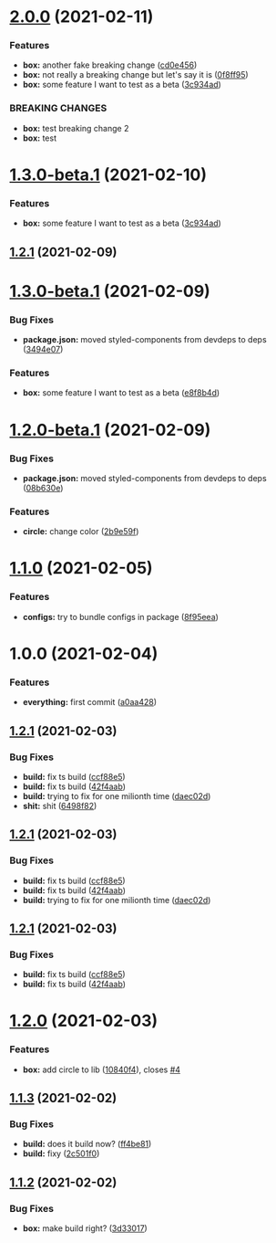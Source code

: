 # [2.0.0](https://github.com/eivindmjelde/new-amazing-lib/compare/v1.2.1...v2.0.0) (2021-02-11)


### Features

* **box:** another fake breaking change ([cd0e456](https://github.com/eivindmjelde/new-amazing-lib/commit/cd0e456b9016c67be4aef78272548764678f86aa))
* **box:** not really a breaking change but let's say it is ([0f8ff95](https://github.com/eivindmjelde/new-amazing-lib/commit/0f8ff953c5675fa0fd41e9aa831115da23955989))
* **box:** some feature I want to test as a beta ([3c934ad](https://github.com/eivindmjelde/new-amazing-lib/commit/3c934adff8fc04ec4cbbdbb532333117f379cf3e))


### BREAKING CHANGES

* **box:** test breaking change 2
* **box:** test

# [1.3.0-beta.1](https://github.com/eivindmjelde/new-amazing-lib/compare/v1.2.1...v1.3.0-beta.1) (2021-02-10)


### Features

* **box:** some feature I want to test as a beta ([3c934ad](https://github.com/eivindmjelde/new-amazing-lib/commit/3c934adff8fc04ec4cbbdbb532333117f379cf3e))

## [1.2.1](https://github.com/eivindmjelde/new-amazing-lib/compare/v1.2.0...v1.2.1) (2021-02-09)

# [1.3.0-beta.1](https://github.com/eivindmjelde/new-amazing-lib/compare/v1.2.0...v1.3.0-beta.1) (2021-02-09)

### Bug Fixes

- **package.json:** moved styled-components from devdeps to deps
  ([3494e07](https://github.com/eivindmjelde/new-amazing-lib/commit/3494e0773a31a573a39e484f68cd8daba00e5eac))

### Features

- **box:** some feature I want to test as a beta
  ([e8f8b4d](https://github.com/eivindmjelde/new-amazing-lib/commit/e8f8b4d8be34663b9ebe287882a7230c1418bc23))

# [1.2.0-beta.1](https://github.com/eivindmjelde/new-amazing-lib/compare/v1.1.0...v1.2.0-beta.1) (2021-02-09)

### Bug Fixes

- **package.json:** moved styled-components from devdeps to deps
  ([08b630e](https://github.com/eivindmjelde/new-amazing-lib/commit/08b630eb7db14cc85741fdbf30ec4f90b1c0cc6b))

### Features

- **circle:** change color
  ([2b9e59f](https://github.com/eivindmjelde/new-amazing-lib/commit/2b9e59f6f767b39ac4370d060bb4da281b49699a))

# [1.1.0](https://github.com/eivindmjelde/new-amazing-lib/compare/v1.0.0...v1.1.0) (2021-02-05)

### Features

- **configs:** try to bundle configs in package
  ([8f95eea](https://github.com/eivindmjelde/new-amazing-lib/commit/8f95eead73fe2632f621cad04880b77b3d97fc58))

# 1.0.0 (2021-02-04)

### Features

- **everything:** first commit
  ([a0aa428](https://github.com/eivindmjelde/new-amazing-lib/commit/a0aa428f529f5962329dc3c785b067b5f12891de))

## [1.2.1](https://github.com/eivindmjelde/my-amaze-lib/compare/v1.2.0...v1.2.1) (2021-02-03)

### Bug Fixes

- **build:** fix ts build
  ([ccf88e5](https://github.com/eivindmjelde/my-amaze-lib/commit/ccf88e5aa2a02fe1f316cfe307e5e3ebe2b29d48))
- **build:** fix ts build
  ([42f4aab](https://github.com/eivindmjelde/my-amaze-lib/commit/42f4aaba280d6645d61d91ddfe1c766dfe74c3cc))
- **build:** trying to fix for one milionth time
  ([daec02d](https://github.com/eivindmjelde/my-amaze-lib/commit/daec02dcce632a77a8b46ddbe79d9c35805ba02e))
- **shit:** shit
  ([6498f82](https://github.com/eivindmjelde/my-amaze-lib/commit/6498f8245a72976ebe2ccdd130c96b4190913d4f))

## [1.2.1](https://github.com/eivindmjelde/my-amaze-lib/compare/v1.2.0...v1.2.1) (2021-02-03)

### Bug Fixes

- **build:** fix ts build
  ([ccf88e5](https://github.com/eivindmjelde/my-amaze-lib/commit/ccf88e5aa2a02fe1f316cfe307e5e3ebe2b29d48))
- **build:** fix ts build
  ([42f4aab](https://github.com/eivindmjelde/my-amaze-lib/commit/42f4aaba280d6645d61d91ddfe1c766dfe74c3cc))
- **build:** trying to fix for one milionth time
  ([daec02d](https://github.com/eivindmjelde/my-amaze-lib/commit/daec02dcce632a77a8b46ddbe79d9c35805ba02e))

## [1.2.1](https://github.com/eivindmjelde/my-amaze-lib/compare/v1.2.0...v1.2.1) (2021-02-03)

### Bug Fixes

- **build:** fix ts build
  ([ccf88e5](https://github.com/eivindmjelde/my-amaze-lib/commit/ccf88e5aa2a02fe1f316cfe307e5e3ebe2b29d48))
- **build:** fix ts build
  ([42f4aab](https://github.com/eivindmjelde/my-amaze-lib/commit/42f4aaba280d6645d61d91ddfe1c766dfe74c3cc))

# [1.2.0](https://github.com/eivindmjelde/my-amaze-lib/compare/v1.1.3...v1.2.0) (2021-02-03)

### Features

- **box:** add circle to lib
  ([10840f4](https://github.com/eivindmjelde/my-amaze-lib/commit/10840f4c20c0b2d3694f6250d97430b6025c0c65)),
  closes [#4](https://github.com/eivindmjelde/my-amaze-lib/issues/4)

## [1.1.3](https://github.com/eivindmjelde/my-amaze-lib/compare/v1.1.2...v1.1.3) (2021-02-02)

### Bug Fixes

- **build:** does it build now?
  ([ff4be81](https://github.com/eivindmjelde/my-amaze-lib/commit/ff4be812380d11d095350f80d384f30dd815ac04))
- **build:** fixy
  ([2c501f0](https://github.com/eivindmjelde/my-amaze-lib/commit/2c501f0b5807d3cc8623fe94954524336009048f))

## [1.1.2](https://github.com/eivindmjelde/my-amaze-lib/compare/v1.1.1...v1.1.2) (2021-02-02)

### Bug Fixes

- **box:** make build right?
  ([3d33017](https://github.com/eivindmjelde/my-amaze-lib/commit/3d33017bd3aa6c6afd002c6542b19f08cb30d3cb))
